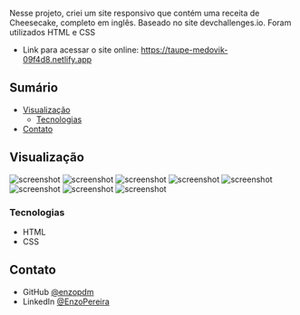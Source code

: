 Nesse projeto, criei um site responsivo que contém uma receita de Cheesecake, completo em inglês. Baseado no site devchallenges.io. Foram utilizados HTML e CSS

- Link para acessar o site online: https://taupe-medovik-09f4d8.netlify.app

<!-- Sumário -->

## Sumário

- [Visualização](#vizualização)
  - [Tecnologias](#tecnologias)
- [Contato](#contato)

<!-- First view -->

## Visualização

![screenshot](./assets/screenshot-1.png)
![screenshot](./assets/screenshot-2.png)
![screenshot](./assets/screenshot-3.png)
![screenshot](./assets/screenshot-4.png)
![screenshot](./assets/screenshot-mobile-1.png)
![screenshot](./assets/screenshot-mobile-2.png)
![screenshot](./assets/screenshot-mobile-3.png)
![screenshot](./assets/screenshot-mobile-4.png)

### Tecnologias

- HTML
- CSS

## Contato

- GitHub [@enzopdm](https://github.com/enzopdm)
- LinkedIn [@EnzoPereira](https://www.linkedin.com/in/enzo-pereira-a5001a221/)